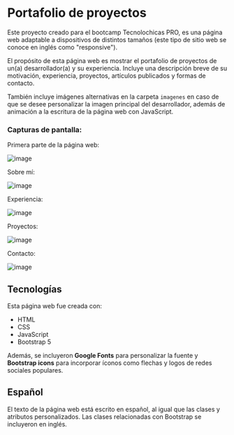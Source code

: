 # Portafolio de proyectos

Este proyecto creado para el bootcamp Tecnolochicas PRO, es una página web adaptable a dispositivos de distintos tamaños (este tipo de sitio web se conoce en inglés como "responsive"). 

El propósito de esta página web es mostrar el portafolio de proyectos de un(a) desarrollador(a) y su experiencia. Incluye una descripción breve de su motivación, experiencia, proyectos, artículos publicados y formas de contacto. 

También incluye imágenes alternativas en la carpeta `imagenes` en caso de que se desee personalizar la imagen principal del desarrollador, además de animación a la escritura de la página web con JavaScript.

### Capturas de pantalla:

Primera parte de la página web:

![image](https://github.com/CeciAmaro/PortafolioProyectos/assets/98362297/73559753-b80d-4e02-a3c8-b63294735250)

Sobre mí:

![image](https://github.com/CeciAmaro/PortafolioProyectos/assets/98362297/c84a0cfb-43d8-41e5-8066-cb8372588561)

Experiencia:

![image](https://github.com/CeciAmaro/PortafolioProyectos/assets/98362297/89a1f106-997e-470a-9031-b7e5ad5d14d5)


Proyectos:

![image](https://github.com/CeciAmaro/PortafolioProyectos/assets/98362297/de76f681-dcc7-4e9c-8b2f-b7169c6c8bdf)


Contacto:

![image](https://github.com/CeciAmaro/PortafolioProyectos/assets/98362297/c053f943-75f6-4859-9afd-10f08dd01dbf)


## Tecnologías

Esta página web fue creada con:

* HTML
* CSS
* JavaScript 
* Bootstrap 5

Además, se incluyeron **Google Fonts** para personalizar la fuente y **Bootstrap icons** para incorporar íconos como flechas y logos de redes sociales populares. 

## Español

El texto de la página web está escrito en español, al igual que las clases y atributos personalizados. Las clases relacionadas con Bootstrap se incluyeron en inglés.




